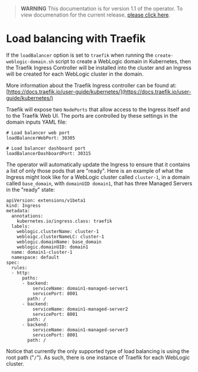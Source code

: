 > **WARNING** This documentation is for version 1.1 of the operator.  To view documenation for the current release, [please click here](/site).

# Load balancing with Traefik

If the `loadBalancer` option is set to `traefik` when running the `create-weblogic-domain.sh` script to create a WebLogic domain in Kubernetes, then the Traefik Ingress Controller will be installed into the cluster and an Ingress will be created for each WebLogic cluster in the domain.

More information about the Traefik Ingress controller can be found at: [https://docs.traefik.io/user-guide/kubernetes/](https://docs.traefik.io/user-guide/kubernetes/)

Traefik will expose two `NodePorts` that allow access to the Ingress itself and to the Traefik Web UI.  The ports are controlled by these settings in the domain inputs YAML file:

```
# Load balancer web port
loadBalancerWebPort: 30305

# Load balancer dashboard port
loadBalancerDashboardPort: 30315
```
The operator will automatically update the Ingress to ensure that it contains a list of only those pods that are "ready".  Here is an example of what the Ingress might look like for a WebLogic cluster called `cluster-1`, in a domain called `base_domain`, with `domainUID domain1`, that has three Managed Servers in the "ready" state:

```
apiVersion: extensions/v1beta1
kind: Ingress
metadata:
  annotations:
    kubernetes.io/ingress.class: traefik
  labels:
    weblogic.clusterName: cluster-1
    webloigc.clusterNameLC: cluster-1
    weblogic.domainName: base_domain
    weblogic.domainUID: domain1
  name: domain1-cluster-1
  namespace: default
spec:
  rules:
  - http:
      paths:
      - backend:
          serviceName: domain1-managed-server1
          servicePort: 8001
        path: /
      - backend:
          serviceName: domain1-managed-server2
          servicePort: 8001
        path: /
      - backend:
          serviceName: domain1-managed-server3
          servicePort: 8001
        path: /
```

Notice that currently the only supported type of load balancing is using the root path ("`/`").  As such, there is one instance of Traefik for each WebLogic cluster.  
